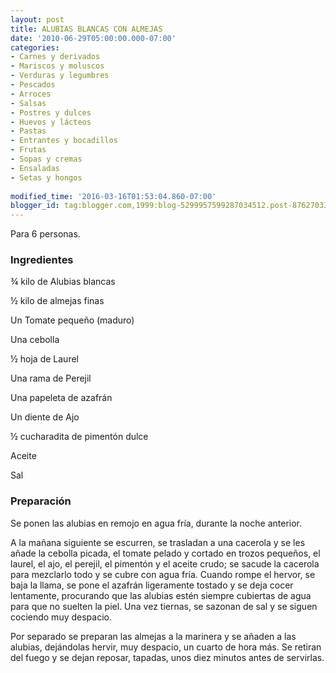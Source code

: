 ```yaml
---
layout: post
title: ALUBIAS BLANCAS CON ALMEJAS
date: '2010-06-29T05:00:00.000-07:00'
categories:
- Carnes y derivados
- Mariscos y moluscos
- Verduras y legumbres
- Pescados
- Arroces
- Salsas
- Postres y dulces
- Huevos y lácteos
- Pastas
- Entrantes y bocadillos
- Frutas
- Sopas y cremas
- Ensaladas
- Setas y hongos
 
modified_time: '2016-03-16T01:53:04.860-07:00'
blogger_id: tag:blogger.com,1999:blog-5299957599287034512.post-8762703371516846954
---
```


Para 6 personas.

<h3>Ingredientes</h3>

&frac34; kilo de Alubias blancas

&frac12; kilo de almejas finas

Un Tomate pequeño (maduro)

Una cebolla

&frac12; hoja de Laurel

Una rama de Perejil

Una papeleta de azafrán

Un diente de Ajo

&frac12; cucharadita de pimentón dulce

Aceite

Sal

<h3>Preparación</h3>

Se ponen las alubias en remojo en agua fría, durante la noche anterior.

A la mañana siguiente se escurren, se trasladan a una cacerola y se les añade la cebolla picada, el tomate pelado y cortado en trozos pequeños, el laurel, el ajo, el perejil, el pimentón y el aceite crudo; se sacude la cacerola para mezclarlo todo y se cubre con agua fría. Cuando rompe el hervor, se baja la llama, se pone el azafrán ligeramente tostado y se deja cocer lentamente, procurando que las alubias estén siempre cubiertas de agua para que no suelten la piel. Una vez tiernas, se sazonan de sal y se siguen cociendo muy despacio.

Por separado se preparan las almejas a la marinera y se añaden a las alubias, dejándolas hervir, muy despacio, un cuarto de hora más. Se retiran del fuego y se dejan reposar, tapadas, unos diez minutos antes de servirlas.


